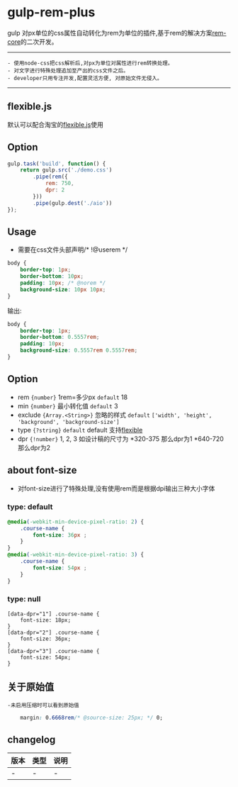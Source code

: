 # gulp-rem-plus

gulp 对px单位的css属性自动转化为rem为单位的插件,基于rem的解决方案[rem-core](https://www.npmjs.com/package/rem-core)的二次开发。

-----------------
    - 使用node-css把css解析后,对px为单位对属性进行rem转换处理。
    - 对文字进行特殊处理追加至产出的css文件之后。
    - developer只用专注开发,配置灵活方便, 对原始文件无侵入。
-----------------

## flexible.js
默认可以配合淘宝的[flexible.js](https://github.com/amfe/lib-flexible)使用

## Option

```javascript
gulp.task('build', function() {
    return gulp.src('./demo.css')
        .pipe(rem({
            rem: 750,
            dpr: 2
        }))
        .pipe(gulp.dest('./aio'))
});
```


## Usage

* 需要在css文件头部声明/* !@userem */

```css
body {
    border-top: 1px;
    border-bottom: 10px;
    padding: 10px; /* @norem */
    background-size: 10px 10px;
}
```

输出:

```css
body {
    border-top: 1px;
    border-bottom: 0.5557rem;
    padding: 10px;
    background-size: 0.5557rem 0.5557rem;
}
```

## Option

- rem `{number}` 1rem=多少px `default` 18
- min `{number}` 最小转化值 `default` 3
- exclude `{Array.<String>}` 忽略的样式 `default` `['width', 'height', 'background', 'background-size']`
- type `{?string}` `default` default 支持[flexible](https://github.com/amfe/lib-flexible)
- dpr `{!number}` 1, 2, 3 如设计稿的尺寸为
    *320-375 那么dpr为1 
    *640-720 那么dpr为2 


## about font-size
- 对font-size进行了特殊处理,没有使用rem而是根据dpi输出三种大小字体

### type: default 

```css
@media(-webkit-min-device-pixel-ratio: 2) {    
    .course-name {
        font-size: 36px ;
    }
}
@media(-webkit-min-device-pixel-ratio: 3) {
    .course-name {
        font-size: 54px ;
    }
}
```

### type: null
```
[data-dpr="1"] .course-name {
    font-size: 18px; 
}
[data-dpr="2"] .course-name {
    font-size: 36px; 
}
[data-dpr="3"] .course-name {
    font-size: 54px; 
}
```

## 关于原始值
    -未启用压缩时可以看到原始值
```css
    margin: 0.6668rem/* @source-size: 25px; */ 0;
```

## changelog

<table>
    <thead>
        <tr>
            <th>版本</th>
            <th>类型</th>
            <th>说明</th>
        </tr>
    </thead>
    <tbody> 
        <tr>
            <td>-</td>
            <td>-</td>
            <td>-</td>
        </tr>
    </tbody>
</table>